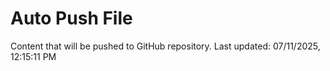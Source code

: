 # Auto Push File

Content that will be pushed to GitHub repository.
Last updated: 07/11/2025, 12:15:11 PM